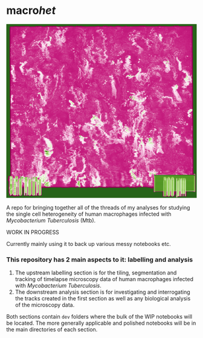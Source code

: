 # macro*het*

![Funky image showing misrendered 3D view (XYT) of a timelapse microscopy image volume, looks like pink and green marble with a projected scale bar and time counter along the bottom](./landing_img.png)

A repo for bringing together all of the threads of my analyses for studying the single cell heterogeneity of human macrophages infected with _Mycobacterium Tuberculosis_ (Mtb).

WORK IN PROGRESS

Currently mainly using it to back up various messy notebooks etc.

### This repository has 2 main aspects to it: labelling and analysis

1. The upstream labelling section is for the tiling, segmentation and tracking of timelapse microscopy data of human macrophages infected with _Mycobacterium Tuberculosis_.
2. The downstream analysis section is for investigating and interrogating the tracks created in the first section as well as any biological analysis of the microscopy data.

Both sections contain `dev` folders where the bulk of the WIP notebooks will be located. The more generally applicable and polished notebooks will be in the main directories of each section.


